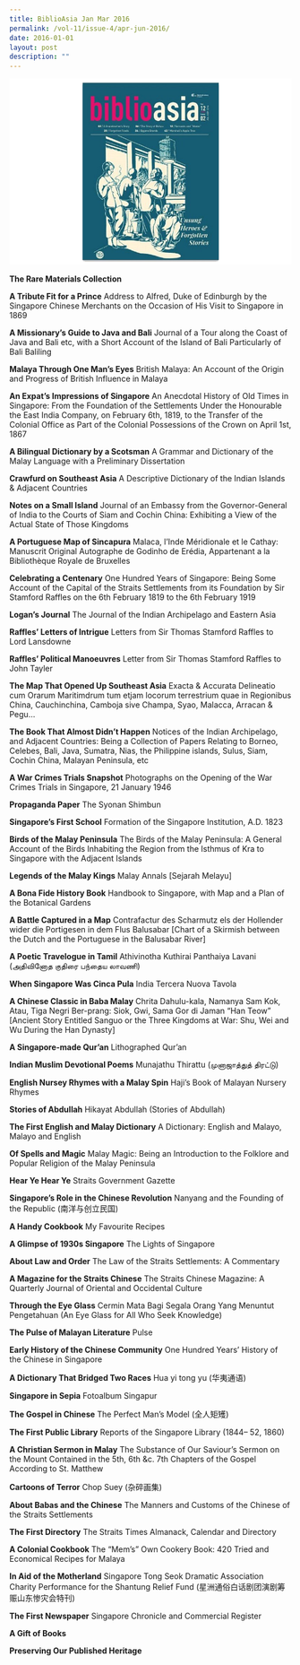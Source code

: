 ```yaml
---
title: BiblioAsia Jan Mar 2016
permalink: /vol-11/issue-4/apr-jun-2016/
date: 2016-01-01
layout: post
description: ""
---
```


![Alt text for image on Isomer site](/images/vol-11-issue-4/ba04-16.png)

**The Rare Materials Collection**

**A Tribute Fit for a Prince**
Address to Alfred, Duke of Edinburgh by the Singapore Chinese Merchants on the Occasion of His Visit to Singapore in 1869

**A Missionary’s Guide to Java and Bali**
Journal of a Tour along the Coast of Java and Bali etc, with a Short Account of the Island of Bali Particularly of Bali Baliling

**Malaya Through One Man’s Eyes**
British Malaya: An Account of the Origin and Progress of British Influence in Malaya

**An Expat’s Impressions of Singapore**
An Anecdotal History of Old Times in Singapore: From the Foundation of the Settlements Under the Honourable the East India Company, on February 6th, 1819, to the Transfer of the Colonial Office as Part of the Colonial Possessions of the Crown on April 1st, 1867

**A Bilingual Dictionary by a Scotsman**
A Grammar and Dictionary of the Malay Language with a Preliminary Dissertation

**Crawfurd on Southeast Asia**
A Descriptive Dictionary of the Indian Islands & Adjacent Countries

**Notes on a Small Island**
Journal of an Embassy from the Governor-General of India to the Courts of Siam and Cochin  China: Exhibiting a View of the Actual State of Those Kingdoms

**A Portuguese Map of Sincapura**
Malaca, l’Inde Méridionale et le Cathay: Manuscrit Original Autographe de Godinho de Erédia, Appartenant a la Bibliothèque Royale de Bruxelles

**Celebrating a Centenary**
One Hundred Years of Singapore: Being Some Account of the Capital of the Straits Settlements from its Foundation by Sir Stamford Raffles on the 6th February 1819 to the 6th February 1919

**Logan’s Journal**
The Journal of the Indian Archipelago and Eastern Asia

**Raffles’ Letters of Intrigue**
Letters from Sir Thomas Stamford Raffles to Lord Lansdowne

**Raffles’ Political Manoeuvres**
Letter from Sir Thomas Stamford Raffles to John Tayler

**The Map That Opened Up Southeast Asia**
Exacta & Accurata Delineatio cum Orarum Maritimdrum tum etjam locorum terrestrium quae in Regionibus China, Cauchinchina, Camboja sive Champa, Syao, Malacca, Arracan & Pegu…

**The Book That Almost Didn’t Happen**
Notices of the Indian Archipelago, and Adjacent Countries: Being a Collection of Papers Relating to Borneo, Celebes, Bali, Java, Sumatra, Nias, the Philippine islands, Sulus, Siam, Cochin China, Malayan Peninsula, etc

**A War Crimes Trials Snapshot**
Photographs on the Opening of the War Crimes Trials in Singapore, 21 January 1946

**Propaganda Paper**
The Syonan Shimbun

**Singapore’s First School**
Formation of the Singapore Institution, A.D. 1823

**Birds of the Malay Peninsula**
The Birds of the Malay Peninsula: A General Account of the Birds Inhabiting the Region from the Isthmus of Kra to Singapore with the Adjacent Islands

**Legends of the Malay Kings**
Malay Annals [Sejarah Melayu]

**A Bona Fide History Book**
Handbook to Singapore, with Map and a Plan of the Botanical Gardens

**A Battle Captured in a Map**
Contrafactur des Scharmutz els der Hollender wider die Portigesen in dem Flus Balusabar [Chart of a Skirmish between the Dutch and the Portuguese in the Balusabar River]

**A Poetic Travelogue in Tamil**
Athivinotha Kuthirai Panthaiya Lavani (அதிவினோத குதிரை பந்தைய லாவணி)

**When Singapore Was Cinca Pula**
India Tercera Nuova Tavola

**A Chinese Classic in Baba Malay**
Chrita Dahulu-kala, Namanya Sam Kok, Atau, Tiga Negri Ber-prang: Siok, Gwi, Sama Gor di Jaman “Han Teow” [Ancient Story Entitled Sanguo or the Three Kingdoms at War: Shu, Wei and Wu During the Han Dynasty]

**A Singapore-made Qur’an**
Lithographed Qur’an

**Indian Muslim Devotional Poems**
Munajathu Thirattu (முனாஜாத்துத் திரட்டு)

**English Nursey Rhymes with a Malay Spin**
Haji’s Book of Malayan Nursery Rhymes

**Stories of Abdullah**
Hikayat Abdullah (Stories of Abdullah)

**The First English and Malay Dictionary**
A Dictionary: English and Malayo, Malayo and English

**Of Spells and Magic**
Malay Magic: Being an Introduction to the Folklore and Popular Religion of the Malay Peninsula

**Hear Ye Hear Ye**
Straits Government Gazette

**Singapore’s Role in the Chinese Revolution**
Nanyang and the Founding of the Republic (南洋与创立民国)

**A Handy Cookbook**
My Favourite Recipes

**A Glimpse of 1930s Singapore**
The Lights of Singapore

**About Law and Order**
The Law of the Straits Settlements: A Commentary

**A Magazine for the Straits Chinese**
The Straits Chinese Magazine: A Quarterly Journal of Oriental and Occidental Culture

**Through the Eye Glass**
Cermin Mata Bagi Segala Orang Yang Menuntut Pengetahuan (An Eye Glass for All Who Seek Knowledge)

**The Pulse of Malayan Literature**
Pulse

**Early History of the Chinese Community**
One Hundred Years’ History of the Chinese in Singapore

**A Dictionary That Bridged Two Races**
Hua yi tong yu (华夷通语)

**Singapore in Sepia**
Fotoalbum Singapur

**The Gospel in Chinese**
The Perfect Man’s Model (全人矩矱)

**The First Public Library**
Reports of the Singapore Library (1844– 52, 1860)

**A Christian Sermon in Malay**
The Substance of Our Saviour’s Sermon on the Mount Contained in the 5th, 6th &c. 7th Chapters of the Gospel According to St. Matthew

**Cartoons of Terror**
Chop Suey (杂碎画集)

**About Babas and the Chinese**
The Manners and Customs of the Chinese of the Straits Settlements

**The First Directory**
The Straits Times Almanack, Calendar and Directory

**A Colonial Cookbook**
The “Mem’s” Own Cookery Book: 420 Tried and Economical Recipes for Malaya

**In Aid of the Motherland**
Singapore Tong Seok Dramatic Association Charity Performance for the Shantung Relief Fund (星洲通俗白话剧团演剧筹赈山东惨灾会特刊)

**The First Newspaper**
Singapore Chronicle and Commercial Register

**A Gift of Books**

**Preserving Our Published Heritage**